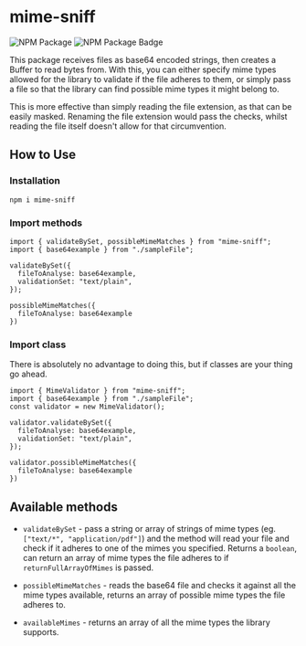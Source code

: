 # mime-sniff

![NPM Package](https://github.com/adriangabardo/mime-validator/workflows/NPM%20Package/badge.svg) ![NPM Package Badge](https://img.shields.io/npm/v/mime-sniff)

This package receives files as base64 encoded strings, then creates a Buffer to read bytes from. With this, you can either specify mime types allowed for the library to validate if the file adheres to them, or simply pass a file so that the library can find possible mime types it might belong to.

This is more effective than simply reading the file extension, as that can be easily masked. Renaming the file extension would pass the checks, whilst reading the file itself doesn't allow for that circumvention.

## How to Use

### Installation

`npm i mime-sniff`

### Import methods

```TS
import { validateBySet, possibleMimeMatches } from "mime-sniff";
import { base64example } from "./sampleFile";

validateBySet({
  fileToAnalyse: base64example,
  validationSet: "text/plain",
});

possibleMimeMatches({
  fileToAnalyse: base64example
})
```

### Import class

There is absolutely no advantage to doing this, but if classes are your thing go ahead.

```TS
import { MimeValidator } from "mime-sniff";
import { base64example } from "./sampleFile";
const validator = new MimeValidator();

validator.validateBySet({
  fileToAnalyse: base64example,
  validationSet: "text/plain",
});

validator.possibleMimeMatches({
  fileToAnalyse: base64example
})
```

## Available methods

- `validateBySet` - pass a string or array of strings of mime types (eg. `["text/*", "application/pdf"]`) and the method will read your file and check if it adheres to one of the mimes you specified. Returns a `boolean`, can return an array of mime types the file adheres to if `returnFullArrayOfMimes` is passed.

- `possibleMimeMatches` - reads the base64 file and checks it against all the mime types available, returns an array of possible mime types the file adheres to.

- `availableMimes` - returns an array of all the mime types the library supports.
